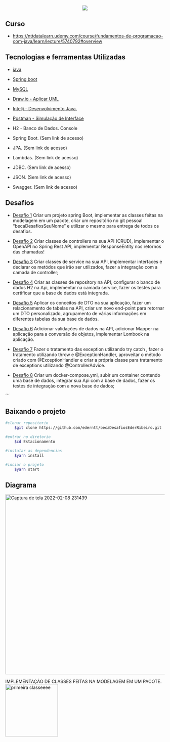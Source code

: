 

<h1 align= "center"> 
<img src="https://ik.imagekit.io/gzogywm8vya/banner_estacionamento_rqqeoyAahE.jpg?ik-sdk-version=javascript-1.4.3&updatedAt=1642687192657.png"
</h1> 



## Curso
- https://nttdatalearn.udemy.com/course/fundamentos-de-programacao-com-java/learn/lecture/5740792#overview

## Tecnologias e ferramentas Utilizadas
- [java](https://www.java.com/pt-BR/)
- [Spring boot](https://spring.io/projects/spring-boot)
- [MySQL](https://www.mysql.com/products/workbench/)
- [Draw.io - Aplicar UML](https://drawio.bbva.com/)
- [Intelij - Desenvolvimento Java.](https://www.jetbrains.com/pt-br/idea/) 
- [Postman - Simulação de Interface](https://www.postman.com/)
- H2 - Banco de Dados. Console

- Spring Boot. (Sem link de acesso)
- JPA. (Sem link de acesso)
- Lambdas. (Sem link de acesso)
- JDBC. (Sem link de acesso)
- JSON. (Sem link de acesso)
- Swagger. (Sem link de acesso)

## Desafios
- [Desafio 1](https://github.com/ederntt/becaDesafiosEderRibeiro/edit/main/README.md)
Criar um projeto spring Boot, implementar as classes feitas na modelagem em um pacote, criar um repositório no git pessoal “becaDesafiosSeuNome” e utilizar o mesmo para entrega de todos os desafios.

- [Desafio 2](https://github.com/ederntt/becaDesafiosEderRibeiro/tree/novodesafio)
Criar classes de controllers na sua API (CRUD), implementar o OpenAPI no Spring Rest API, implementar ResponseEntity nos retornos das chamadas!

- [Desafio 3](https://github.com/ederntt/becaDesafiosEderRibeiro/tree/Desafio3_)
Criar classes de service na sua API, implementar interfaces e declarar os metódos que irão ser utilizados, fazer a integração com a camada de controller;

- [Desafio 4](https://github.com/ederntt/becaDesafiosEderRibeiro/tree/Desafio4)
Criar as classes de repository na API, configurar o banco de dados H2 na Api, implementar na camada service, fazer os testes para certificar que a base de dados está integrada.

- [Desafio 5](https://github.com/ederntt/becaDesafiosEderRibeiro/tree/Desafio5)
Aplicar os conceitos de DTO na sua aplicação, fazer um relacionamento de tabelas na API, criar um novo end-point para retornar um DTO personalizado, agrupamento de várias informações em diferentes tabelas da sua base de dados.

- [Desafio 6](https://github.com/ederntt/becaDesafiosEderRibeiro/tree/desafio6)
Adicionar validações de dados na API, adicionar Mapper na aplicação para a conversão de objetos, implementar Lombook na aplicação.

- [Desafio 7](https://github.com/ederntt/becaDesafiosEderRibeiro/tree/desafio7)
Fazer o tratamento das exception utilizando try catch , fazer o tratamento utilizando throw e @ExceptionHandler, aproveitar o método criado com @ExceptionHandler e criar a própria classe para tratamento de exceptions utilizando @ControllerAdvice.

- [Desafio 8]()
 Criar um docker-compose.yml, subir um container contendo uma base de dados, integrar sua Api com a base de dados, fazer os testes de integração com a nova base de dados;

´´´

## Baixando o projeto

```bash
#clonar repositorio
    $git clone https://github.com/ederntt/becaDesafiosEderRibeiro.git

#entrar no diretorio
    $cd Estacionamento

#instalar as dependencias
    $yarn install

#inciar o projeto
    $yarn start
```

## Diagrama

<img width="569" alt="Captura de tela 2022-02-08 231439" src="https://user-images.githubusercontent.com/98030629/153112126-46038000-5cc2-4758-a749-cfb8ebb34cf7.png">
 
 
IMPLEMENTAÇÃO DE CLASSES FEITAS NA MODELAGEM EM UM PACOTE.
<img width="166" alt="primeira classeeee" src="https://user-images.githubusercontent.com/98030629/153267341-717e84d3-f332-46fb-b55a-83d73104fe43.png">


